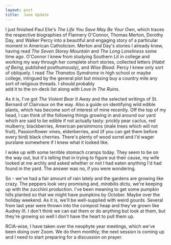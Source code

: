 ```yaml
---
layout: post
title:  June Update 
---
```

I just finished Paul Elie's _The Life You Save May Be Your Own_, which traces
the respective biographies of Flannery O'Connor, Thomas Merton, Dorothy Day, and
Walker Percy into a beautiful and engaging story of a particular moment in
American Catholicism. Merton and Day's stories I already knew, having read _The
Seven Storey Mountain_ and _The Long Loneliness_ some time ago. O'Connor I knew
from studying Southern Lit in college and working my way through her complete
short stories, collected letters (_Habit of Being_, published posthumously), and
_Wise Blood_. Percy I knew only sort of obliquely. I read _The Thanatos
Symdrome_ in high school or maybe college, intrigued by the general plot but
missing buy a country mile any sort of religious threads. I should probably  
add it to the on-deck list along with _Love In The Ruins_.

As it is, I've got _The Violent Bear It Away_ and the selected writings of St.
Bernard of Clairvaux on the way. Also a guide on identifying wild edible plants,
which has become sort of interest of mine recently. Off the top of my head, I
can think of the following things growing in and around our yard which are said
to be edible if not actually tasty: prickly pear cactus, red mulberry,
blackberries, American persimmons (male trees which will not fruit),
Passionflower vines, elderberries, and (if you can get them before every bird)
black cherries. There's plenty of wood sorrel and I'd wager purslane somewhere
if I knew what it looked like.

I woke up with some terrible stomach cramps today. They seem to be on the way
out, but it's telling that in trying to figure out their cause, my wife looked
at me archly and asked whether or not I had eaten anything I'd had found in the
yard. The answer was no, if you were wondering.  

So - we've had a fair amount of rain lately and the gardens are growing like
crazy. The peppers look very promising and, _mirabilis dictu_, we're keeping up
with the zucchini production. I've been meaning to get some pumpkin hills
planted so that we might have pumpkins by October. Maybe over the holiday
weekend. As it is, we'll be well-supplied with weird gourds. Several from last
year were thrown into the compost heap and they've grown like Audrey III. I
don't think we can eat them or do anything but look at them, but they're growing
so well I don't have the heart to pull them up.  

RCIA-wise, I have taken over the neophyte year meetings, which we've been doing
over Zoom. We do them monthly; the next session is coming up and I need to start
preparing for a discussion on prayer.
